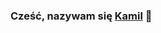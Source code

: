 <h1 align="center" style="display:none;"></h1>

### Cześć, nazywam się [Kamil][website] 👋

[website]: https://kampio152.xyz/
